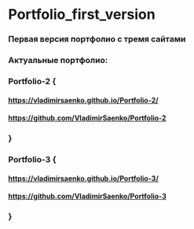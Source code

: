 # Portfolio_first_version

### Первая версия портфолио с тремя сайтами

### Актуальные портфолио:

### Portfolio-2 {

#### https://vladimirsaenko.github.io/Portfolio-2/

#### https://github.com/VladimirSaenko/Portfolio-2

### }

### Portfolio-3 {

#### https://vladimirsaenko.github.io/Portfolio-3/

#### https://github.com/VladimirSaenko/Portfolio-3

### }
